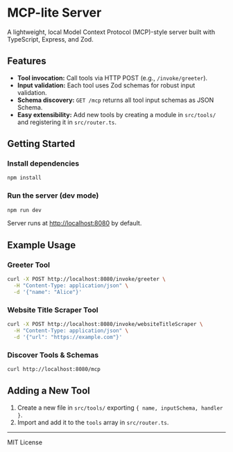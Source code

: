 # MCP-lite Server

A lightweight, local Model Context Protocol (MCP)-style server built with TypeScript, Express, and Zod.

## Features
- **Tool invocation:** Call tools via HTTP POST (e.g., `/invoke/greeter`).
- **Input validation:** Each tool uses Zod schemas for robust input validation.
- **Schema discovery:** `GET /mcp` returns all tool input schemas as JSON Schema.
- **Easy extensibility:** Add new tools by creating a module in `src/tools/` and registering it in `src/router.ts`.

## Getting Started

### Install dependencies
```bash
npm install
```

### Run the server (dev mode)
```bash
npm run dev
```

Server runs at [http://localhost:8080](http://localhost:8080) by default.

## Example Usage

### Greeter Tool
```bash
curl -X POST http://localhost:8080/invoke/greeter \
  -H "Content-Type: application/json" \
  -d '{"name": "Alice"}'
```

### Website Title Scraper Tool
```bash
curl -X POST http://localhost:8080/invoke/websiteTitleScraper \
  -H "Content-Type: application/json" \
  -d '{"url": "https://example.com"}'
```

### Discover Tools & Schemas
```bash
curl http://localhost:8080/mcp
```

## Adding a New Tool
1. Create a new file in `src/tools/` exporting `{ name, inputSchema, handler }`.
2. Import and add it to the `tools` array in `src/router.ts`.

---

MIT License 